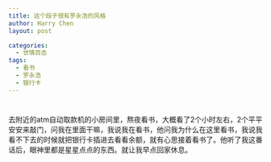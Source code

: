 ```yaml
---
title: 这个段子很有罗永浩的风格
author: Harry Chen
layout: post

categories:
  - 世情百态
tags:
  - 看书
  - 罗永浩
  - 银行卡
---
```

# 

去附近的atm自动取款机的小房间里，熬夜看书，大概看了2个小时左右，2个平平安安来敲门，问我在里面干嘛，我说我在看书，他问我为什么在这里看书，我说我看不下去的时候就把银行卡插进去看看余额，就有心思接着看书了。他听了我这番话后，眼神里都是星星点点的东西。就让我早点回家休息。
